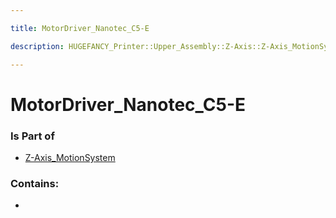 ```yaml
---

title: MotorDriver_Nanotec_C5-E

description: HUGEFANCY_Printer::Upper_Assembly::Z-Axis::Z-Axis_MotionSystem::MotorDriver_Nanotec_C5-E

---
```

# MotorDriver_Nanotec_C5-E
<script>
    var geoarray = '{"MotorDriver_Nanotec_C5-E": {}}';
</script>
<script>
    var basepath = '/assets/HUGEFANCY_Printer/Upper_Assembly/Z-Axis/Z-Axis_MotionSystem/';
</script>
<link rel="stylesheet" href="/css/container.css">

<div id="container"></div>

<!-- these are the required scripts for the three.js scene -->
<script src="/lib/three.min.js"></script>
<script src="/lib/OrbitControls.js"></script>
<script src="/lib/RectAreaLightUniformsLib.js"></script>
<!-- this is your app's lib file -->
<script src="/lib/triceratops_app.js"></script>
### Is Part of
- [Z-Axis_MotionSystem](../Z-Axis_MotionSystem)  

### Contains:
- [](./MotorDriver_Nanotec_C5-E/)


